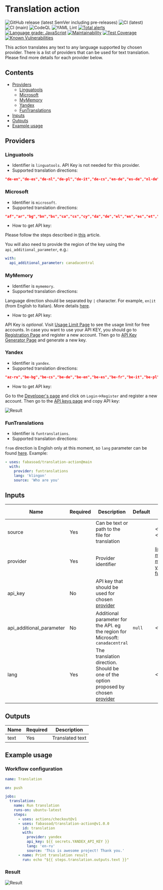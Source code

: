 # Translation action

![GitHub release (latest SemVer including pre-releases)](https://img.shields.io/github/v/release/fabasoad/translation-action?include_prereleases) ![CI (latest)](https://github.com/fabasoad/translation-action/workflows/CI%20(latest)/badge.svg) ![CI (main)](https://github.com/fabasoad/translation-action/workflows/CI%20(main)/badge.svg) ![CodeQL](https://github.com/fabasoad/translation-action/workflows/CodeQL/badge.svg) ![YAML Lint](https://github.com/fabasoad/translation-action/workflows/YAML%20Lint/badge.svg) [![Total alerts](https://img.shields.io/lgtm/alerts/g/fabasoad/translation-action.svg?logo=lgtm&logoWidth=18)](https://lgtm.com/projects/g/fabasoad/translation-action/alerts/) [![Language grade: JavaScript](https://img.shields.io/lgtm/grade/javascript/g/fabasoad/translation-action.svg?logo=lgtm&logoWidth=18)](https://lgtm.com/projects/g/fabasoad/translation-action/context:javascript) [![Maintainability](https://api.codeclimate.com/v1/badges/84bb3beceb9503272bc9/maintainability)](https://codeclimate.com/github/fabasoad/translation-action/maintainability) [![Test Coverage](https://api.codeclimate.com/v1/badges/84bb3beceb9503272bc9/test_coverage)](https://codeclimate.com/github/fabasoad/translation-action/test_coverage) [![Known Vulnerabilities](https://snyk.io/test/github/fabasoad/translation-action/badge.svg?targetFile=package.json)](https://snyk.io/test/github/fabasoad/translation-action?targetFile=package.json)

This action translates any text to any language supported by chosen provider. There is a list of providers that can be used for text translation. Please find more details for each provider below.

## Contents

- [Providers](#providers)
  - [Linguatools](#linguatools)
  - [Microsoft](#microsoft)
  - [MyMemory](#mymemory)
  - [Yandex](#yandex)
  - [FunTranslations](#funtranslations)
- [Inputs](#inputs)
- [Outputs](#outputs)
- [Example usage](#example-usage)

## Providers

### Linguatools

- Identifier is `linguatools`. API Key is not needed for this provider.
- Supported translation directions:

```json
"de-en","de-es","de-nl","de-pl","de-it","de-cs","en-de","es-de","nl-de","pl-de","it-de","cs-de"
```

### Microsoft

- Identifier is `microsoft`.
- Supported translation directions:

```json
"af","ar","bg","bn","bs","ca","cs","cy","da","de","el","en","es","et","fa","fi","fr","he","hi","hr","ht","hu","id","is","it","ja","ko","lt","lv","ms","mt","mww","nb","nl","pl","pt","ro","ru","sk","sl","sr-Latn","sv","sw","ta","th","tlh-Latn","tr","uk","ur","vi","zh-Hans"
```

- How to get API key:

Please follow the steps described in [this](https://docs.microsoft.com/en-us/azure/cognitive-services/translator/translator-text-how-to-signup) article.

You will also need to provide the region of the key using the `api_additional_parameter`, e.g.:

```YAML
with:
  api_additional_parameter: canadacentral
```

### MyMemory

- Identifier is `mymemory`.
- Supported translation directions:

Language direction should be separated by `|` character. For example, `en|it` (from English to Italian). More details [here](https://mymemory.translated.net/doc/spec.php).

- How to get API key:

API Key is _optional_. Visit [Usage Limit Page](https://mymemory.translated.net/doc/usagelimits.php) to see the usage limit for free accounts. In case you want to use your API KEY, you should go to [Registration Page](https://www.translated.net/top/) and register a new account. Then go to [API Key Generator Page](https://mymemory.translated.net/doc/keygen.php) and generate a new key.

### Yandex

- Identifier is `yandex`.
- Supported translation directions:

```json
"az-ru","be-bg","be-cs","be-de","be-en","be-es","be-fr","be-it","be-pl","be-ro","be-ru","be-sr","be-tr","bg-be","bg-ru","bg-uk","ca-en","ca-ru","cs-be","cs-en","cs-ru","cs-uk","da-en","da-ru","de-be","de-en","de-es","de-fr","de-it","de-ru","de-tr","de-uk","el-en","el-ru","en-be","en-ca","en-cs","en-da","en-de","en-el","en-es","en-et","en-fi","en-fr","en-hu","en-it","en-lt","en-lv","en-mk","en-nl","en-no","en-pt","en-ru","en-sk","en-sl","en-sq","en-sv","en-tr","en-uk","es-be","es-de","es-en","es-ru","es-uk","et-en","et-ru","fi-en","fi-ru","fr-be","fr-de","fr-en","fr-ru","fr-uk","hr-ru","hu-en","hu-ru","hy-ru","it-be","it-de","it-en","it-ru","it-uk","lt-en","lt-ru","lv-en","lv-ru","mk-en","mk-ru","nl-en","nl-ru","no-en","no-ru","pl-be","pl-ru","pl-uk","pt-en","pt-ru","ro-be","ro-ru","ro-uk","ru-az","ru-be","ru-bg","ru-ca","ru-cs","ru-da","ru-de","ru-el","ru-en","ru-es","ru-et","ru-fi","ru-fr","ru-hr","ru-hu","ru-hy","ru-it","ru-lt","ru-lv","ru-mk","ru-nl","ru-no","ru-pl","ru-pt","ru-ro","ru-sk","ru-sl","ru-sq","ru-sr","ru-sv","ru-tr","ru-uk","sk-en","sk-ru","sl-en","sl-ru","sq-en","sq-ru","sr-be","sr-ru","sr-uk","sv-en","sv-ru","tr-be","tr-de","tr-en","tr-ru","tr-uk","uk-bg","uk-cs","uk-de","uk-en","uk-es","uk-fr","uk-it","uk-pl","uk-ro","uk-ru","uk-sr","uk-tr"
```

- How to get API key:

Go to the [Developer's page](https://translate.yandex.com/developers) and click on `Login`->`Register` and register a new account. Then go to the [API keys page](https://translate.yandex.com/developers/keys) and copy API key:

![Result](https://raw.githubusercontent.com/fabasoad/translation-action/main/screenshots/screenshot-yandex-api-key.png)

### FunTranslations

- Identifier is `funtranslations`.
- Supported translation directions:

`from` direction is English only at this moment, so `lang` parameter can be found [here](https://funtranslations.com/api/). Example:

```yaml
- uses: fabasoad/translation-action@main
  with:
    provider: funtranslations
    lang: 'klingon'
    source: 'Who are you'
```

## Inputs

| Name                     | Required | Description                                                                                      | Default | Possible values                                                                                                                     |
|--------------------------|----------|--------------------------------------------------------------------------------------------------|---------|-------------------------------------------------------------------------------------------------------------------------------------|
| source                   | Yes      | Can be text or path to the file for translation                                                  |         | _&lt;Path&gt;_,_&lt;String&gt;_                                                                                                     |
| provider                 | Yes      | Provider identifier                                                                              |         | [linguatools](#linguatools), [microsoft](#microsoft), [mymemory](#mymemory), [yandex](#yandex), [funtranslations](#funtranslations) |
| api_key                  | No       | API key that should be used for chosen [provider](#providers)                                    |         |                                                                                                                                     |
| api_additional_parameter | No       | Additional parameter for the API. eg the region for Microsoft: `canadacentral`                   | `null`  | _&lt;String&gt;_                                                                                                                    |
| lang                     | Yes      | The translation direction. Should be one of the option proposed by chosen [provider](#providers) |         | _&lt;String&gt;_                                                                                                                    |

## Outputs

| Name | Required | Description     |
|------|----------|-----------------|
| text | Yes      | Translated text |

## Example usage

### Workflow configuration

```yaml
name: Translation

on: push

jobs:
  translation:
    name: Run translation
    runs-on: ubuntu-latest
    steps:
      - uses: actions/checkout@v1
      - uses: fabasoad/translation-action@v1.0.0
        id: translation
        with:
          provider: yandex
          api_key: ${{ secrets.YANDEX_API_KEY }}
          lang: 'en-ru'
          source: 'This is awesome project! Thank you.'
      - name: Print translation result
        run: echo "${{ steps.translation.outputs.text }}"
```

### Result

![Result](screenshots/screenshot-yandex-result.png)
